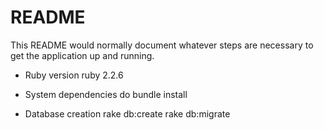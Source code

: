# README

This README would normally document whatever steps are necessary to get the
application up and running.

* Ruby version 
  ruby 2.2.6

* System dependencies
  do bundle install

* Database creation
	rake db:create
	rake db:migrate
